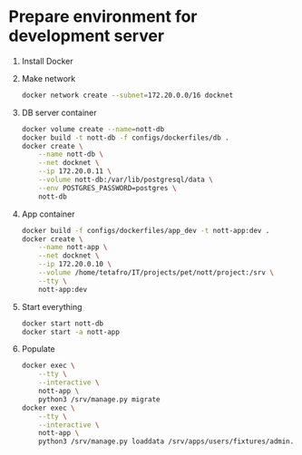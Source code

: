 # Prepare environment for development server

1. Install Docker

2. Make network

    ```sh
    docker network create --subnet=172.20.0.0/16 docknet
    ```

3. DB server container

    ```sh
    docker volume create --name=nott-db
    docker build -t nott-db -f configs/dockerfiles/db .
    docker create \
        --name nott-db \
        --net docknet \
        --ip 172.20.0.11 \
        --volume nott-db:/var/lib/postgresql/data \
        --env POSTGRES_PASSWORD=postgres \
        nott-db
    ```

4. App container

    ```sh
    docker build -f configs/dockerfiles/app_dev -t nott-app:dev .
    docker create \
        --name nott-app \
        --net docknet \
        --ip 172.20.0.10 \
        --volume /home/tetafro/IT/projects/pet/nott/project:/srv \
        --tty \
        nott-app:dev
    ```

5. Start everything

    ```sh
    docker start nott-db
    docker start -a nott-app
    ```

6. Populate

    ```sh
    docker exec \
        --tty \
        --interactive \
        nott-app \
        python3 /srv/manage.py migrate
    docker exec \
        --tty \
        --interactive \
        nott-app \
        python3 /srv/manage.py loaddata /srv/apps/users/fixtures/admin.json
    ```
